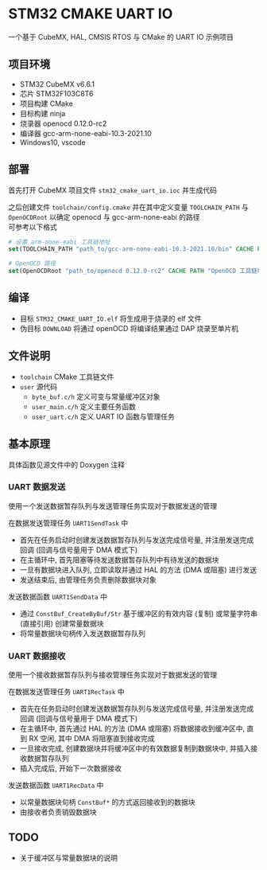 # STM32 CMAKE UART IO

一个基于 CubeMX, HAL, CMSIS RTOS 与 CMake 的 UART IO 示例项目

## 项目环境
* STM32 CubeMX v6.6.1
* 芯片 STM32F103C8T6
* 项目构建 CMake
* 目标构建 ninja
* 烧录器 openocd 0.12.0-rc2
* 编译器 gcc-arm-none-eabi-10.3-2021.10
* Windows10, vscode

## 部署
首先打开 CubeMX 项目文件 `stm32_cmake_uart_io.ioc` 并生成代码

之后创建文件 `toolchain/config.cmake` 并在其中定义变量 `TOOLCHAIN_PATH` 与 `OpenOCDRoot` 以确定 openocd 与 gcc-arm-none-eabi 的路径  
可参考以下格式

```cmake
# 设置 arm-none-eabi 工具链地址
set(TOOLCHAIN_PATH "path_to/gcc-arm-none-eabi-10.3-2021.10/bin" CACHE PATH "arm-none-eabi 工具链地址")

# OpenOCD 路径
set(OpenOCDRoot "path_to/openocd 0.12.0-rc2" CACHE PATH "OpenOCD 工具链地址")
```

## 编译
* 目标 `STM32_CMAKE_UART_IO.elf` 将生成用于烧录的 elf 文件
* 伪目标 `DOWNLOAD` 将通过 openOCD 将编译结果通过 DAP 烧录至单片机

## 文件说明
* `toolchain` CMake 工具链文件
* `user` 源代码
    * `byte_buf.c/h` 定义可变与常量缓冲区对象
    * `user_main.c/h` 定义主要任务函数
    * `user_uart.c/h` 定义 UART IO 函数与管理任务

## 基本原理
具体函数见源文件中的 Doxygen 注释

### UART 数据发送
使用一个发送数据暂存队列与发送管理任务实现对于数据发送的管理

在数据发送管理任务 `UART1SendTask` 中 
* 首先在任务启动时创建发送数据暂存队列与发送完成信号量, 并注册发送完成回调 (回调与信号量用于 DMA 模式下)
* 在主循环中, 首先阻塞等待发送数据暂存队列中有待发送的数据块
* 一旦有数据块进入队列, 立即读取并通过 HAL 的方法 (DMA 或阻塞) 进行发送
* 发送结束后, 由管理任务负责删除数据块对象

发送数据函数 `UART1SendData` 中
* 通过 `ConstBuf_CreateByBuf/Str` 基于缓冲区的有效内容 (复制) 或常量字符串 (直接引用) 创建常量数据块 
* 将常量数据块句柄传入发送数据暂存队列

### UART 数据接收
使用一个接收数据暂存队列与接收管理任务实现对于数据发送的管理

在数据发送管理任务 `UART1RecTask` 中 
* 首先在任务启动时创建发送数据暂存队列与发送完成信号量, 并注册发送完成回调 (回调与信号量用于 DMA 模式下)
* 在主循环中, 首先通过 HAL 的方法 (DMA 或阻塞) 将数据接收到缓冲区中, 直到 RX 空闲, 其中 DMA 将阻塞直到接收完成
* 一旦接收完成, 创建数据块并将缓冲区中的有效数据复制到数据块中, 并插入接收数据暂存队列
* 插入完成后, 开始下一次数据接收

发送数据函数 `UART1RecData` 中
* 以常量数据块句柄 `ConstBuf*` 的方式返回接收到的数据块  
* 由接收者负责销毁数据块

## TODO
* 关于缓冲区与常量数据块的说明
